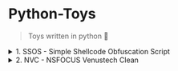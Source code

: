 # Python-Toys

> Toys written in python 🐍

<details>
<summary>1. SSOS - Simple Shellcode Obfuscation Script</summary>

简单的 Cobalt Strike Shellcode 免杀混淆脚本（Shellcode => ps1, xml）

![image-20210830103852419](images/image-20210830103852419.png)

</details>

<details>
<summary>2. NVC - NSFOCUS Venustech Clean</summary>

绿盟、启明星辰漏扫结果清洗脚本，根据漏洞名称、漏洞描述、风险等级等筛选结果。

![image-20210916095724005](images/image-20210916095724005.png)

生成筛选结果后，Excel 对齐方式选择自动换行、调整列宽、自动调整行高即可：

![image-20210916100509604](images/image-20210916100509604.png)

</details>